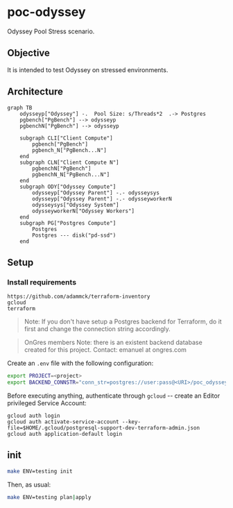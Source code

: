 # poc-odyssey

Odyssey Pool Stress scenario.

## Objective

It is intended to test Odyssey on stressed environments. 



## Architecture

```mermaid
graph TB
    odysseyp["Odyssey"] -.  Pool Size: s/Threads*2  .-> Postgres
    pgbench["PgBench"] --> odysseyp
    pgbenchN["PgBench"] --> odysseyp

    subgraph CLI["Client Compute"]
        pgbench["PgBench"]
        pgbench_N["PgBench...N"]
    end
    subgraph CLN["Client Compute N"]
        pgbenchN["PgBench"]
        pgbenchN_N["PgBench...N"]
    end
    subgraph ODY["Odyssey Compute"]
        odysseyp["Odyssey Parent"] -.- odysseysys
        odysseyp["Odyssey Parent"] -.- odysseyworkerN
        odysseysys["Odyssey System"]
        odysseyworkerN["Odyssey Workers"]
    end
    subgraph PG["Postgres Compute"]
        Postgres
        Postgres --- disk("pd-ssd")
    end
```

## Setup

### Install requirements

```
https://github.com/adammck/terraform-inventory
gcloud
terraform
```



> Note: If you don't have setup a Postgres backend for Terraform, do it first and change
> the connection string accordingly.

> OnGres members Note: there is an existent backend database created for this project.
> Contact: emanuel at ongres.com

Create an `.env` file with the following configuration:


```bash
export PROJECT=<project>
export BACKEND_CONNSTR="conn_str=postgres://user:pass@<URI>/poc_odyssey_tfstate"
```

Before executing anything, authenticate through `gcloud` -- create an Editor privileged Service Account:

```
gcloud auth login
gcloud auth activate-service-account --key-file=$HOME/.gcloud/postgresql-support-dev-terraform-admin.json
gcloud auth application-default login
```

## init

```bash
make ENV=testing init
```

Then, as usual:

```bash
make ENV=testing plan|apply
```

